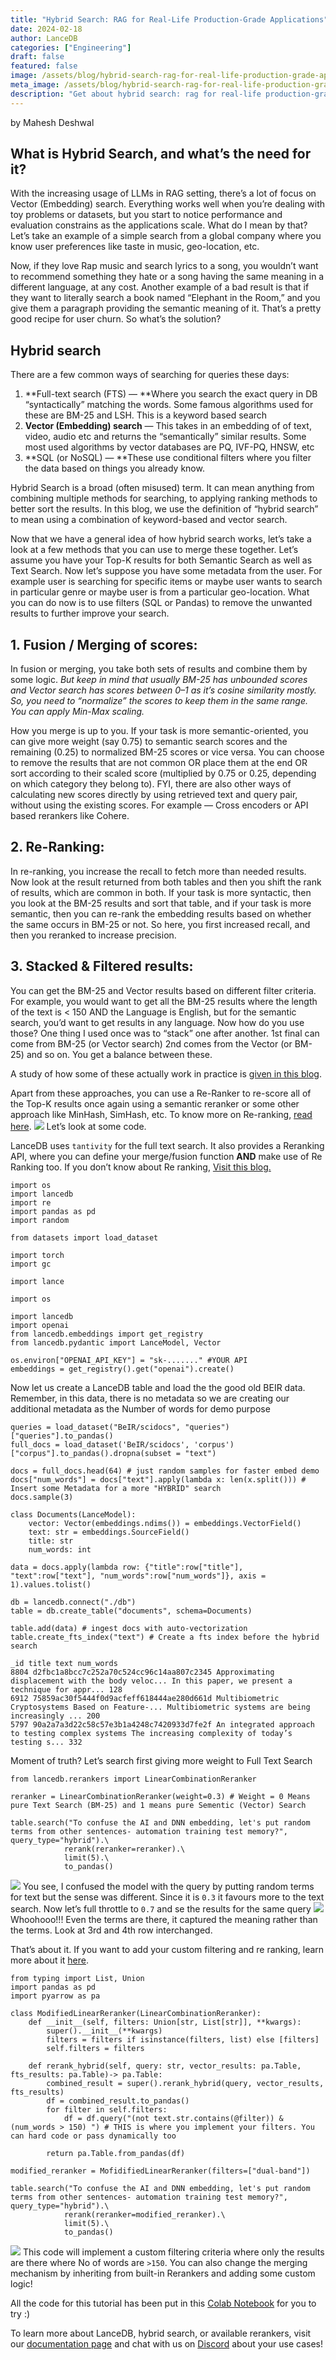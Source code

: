 ```yaml
---
title: "Hybrid Search: RAG for Real-Life Production-Grade Applications"
date: 2024-02-18
author: LanceDB
categories: ["Engineering"]
draft: false
featured: false
image: /assets/blog/hybrid-search-rag-for-real-life-production-grade-applications-e1e727b3965a/preview-image.png
meta_image: /assets/blog/hybrid-search-rag-for-real-life-production-grade-applications-e1e727b3965a/preview-image.png
description: "Get about hybrid search: rag for real-life production-grade applications. Get practical steps, examples, and best practices you can use now."
---
```


by Mahesh Deshwal

## What is Hybrid Search, and what’s the need for it?

With the increasing usage of LLMs in RAG setting, there’s a lot of focus on Vector (Embedding) search. Everything works well when you’re dealing with toy problems or datasets, but you start to notice performance and evaluation constrains as the applications scale. What do I mean by that? Let’s take an example of a simple search from a global company where you know user preferences like taste in music, geo-location, etc.

Now, if they love Rap music and search lyrics to a song, you wouldn’t want to recommend something they hate or a song having the same meaning in a different language, at any cost. Another example of a bad result is that if they want to literally search a book named “Elephant in the Room,” and you give them a paragraph providing the semantic meaning of it. That’s a pretty good recipe for user churn. So what’s the solution?

## Hybrid search

There are a few common ways of searching for queries these days:

1. **Full-text search (FTS) — **Where you search the exact query in DB “syntactically” matching the words. Some famous algorithms used for these are BM-25 and LSH. This is a keyword based search
2. **Vector (Embedding) search** — This takes in an embedding of of text, video, audio etc and returns the “semantically” similar results. Some most used algorithms by vector databases are PQ, IVF-PQ, HNSW, etc
3. **SQL (or NoSQL) — **These use conditional filters where you filter the data based on things you already know.

Hybrid Search is a broad (often misused) term. It can mean anything from combining multiple methods for searching, to applying ranking methods to better sort the results. In this blog, we use the definition of “hybrid search” to mean using a combination of keyword-based and vector search.

Now that we have a general idea of how hybrid search works, let’s take a look at a few methods that you can use to merge these together. Let’s assume you have your Top-K results for both Semantic Search as well as Text Search. Now let’s suppose you have some metadata from the user. For example user is searching for specific items or maybe user wants to search in particular genre or maybe user is from a particular geo-location. What you can do now is to use filters (SQL or Pandas) to remove the unwanted results to further improve your search.

## **1. Fusion / Merging of scores:**

In fusion or merging, you take both sets of results and combine them by some logic. *But keep in mind that usually BM-25 has unbounded scores and Vector search has scores between 0–1 as it’s cosine similarity mostly. So, you need to “normalize” the scores to keep them in the same range. You can apply Min-Max scaling.*

How you merge is up to you. If your task is more semantic-oriented, you can give more weight (say 0.75) to semantic search scores and the remaining (0.25) to normalized BM-25 scores or vice versa. You can choose to remove the results that are not common OR place them at the end OR sort according to their scaled score (multiplied by 0.75 or 0.25, depending on which category they belong to). FYI, there are also other ways of calculating new scores directly by using retrieved text and query pair, without using the existing scores. For example — Cross encoders or API based rerankers like Cohere.

## **2. Re-Ranking:**

In re-ranking, you increase the recall to fetch more than needed results. Now look at the result returned from both tables and then you shift the rank of results, which are common in both. If your task is more syntactic, then you look at the BM-25 results and sort that table, and if your task is more semantic, then you can re-rank the embedding results based on whether the same occurs in BM-25 or not. So here, you first increased recall, and then you reranked to increase precision.

## 3. Stacked & Filtered results:

You can get the BM-25 and Vector results based on different filter criteria. For example, you would want to get all the BM-25 results where the length of the text is < 150 AND the Language is English, but for the semantic search, you’d want to get results in any language. Now how do you use those? One thing I used once was to “stack” one after another. 1st final can come from BM-25 (or Vector search) 2nd comes from the Vector (or BM-25) and so on. You get a balance between these.

A study of how some of these actually work in practice is [given in this blog](https://opensourceconnections.com/blog/2023/02/27/hybrid-vigor-winning-at-hybrid-search/).

Apart from these approaches, you can use a Re-Ranker to re-score all of the Top-K results once again using a semantic reranker or some other approach like MinHash, SimHash, etc. To know more on Re-ranking, [read here](https://medium.com/etoai/simplest-method-to-improve-rag-pipeline-re-ranking-cf6eaec6d544).
![](https://miro.medium.com/v2/resize:fit:242/1*Rpx35CSEiQdIbTCKYvs59A.gif)
Let’s look at some code.

LanceDB uses `tantivity` for the full text search. It also provides a Reranking API, where you can define your merge/fusion function **AND** make use of Re Ranking too. If you don’t know about Re ranking, [Visit this blog.](https://medium.com/etoai/simplest-method-to-improve-rag-pipeline-re-ranking-cf6eaec6d544)

    import os
    import lancedb
    import re
    import pandas as pd
    import random

    from datasets import load_dataset

    import torch
    import gc

    import lance

    import os

    import lancedb
    import openai
    from lancedb.embeddings import get_registry
    from lancedb.pydantic import LanceModel, Vector

    os.environ["OPENAI_API_KEY"] = "sk-......." #YOUR API
    embeddings = get_registry().get("openai").create()

Now let us create a LanceDB table and load the the good old BEIR data. Remember, in this data, there is no metadata so we are creating our additional metadata as the Number of words for demo purpose

    queries = load_dataset("BeIR/scidocs", "queries")["queries"].to_pandas()
    full_docs = load_dataset('BeIR/scidocs', 'corpus')["corpus"].to_pandas().dropna(subset = "text")

    docs = full_docs.head(64) # just random samples for faster embed demo
    docs["num_words"] = docs["text"].apply(lambda x: len(x.split())) # Insert some Metadata for a more "HYBRID" search
    docs.sample(3)

    class Documents(LanceModel):
        vector: Vector(embeddings.ndims()) = embeddings.VectorField()
        text: str = embeddings.SourceField()
        title: str
        num_words: int

    data = docs.apply(lambda row: {"title":row["title"], "text":row["text"], "num_words":row["num_words"]}, axis = 1).values.tolist()

    db = lancedb.connect("./db")
    table = db.create_table("documents", schema=Documents)

    table.add(data) # ingest docs with auto-vectorization
    table.create_fts_index("text") # Create a fts index before the hybrid search

    _id title text num_words
    8804 d2fbc1a8bcc7c252a70c524cc96c14aa807c2345 Approximating displacement with the body veloc... In this paper, we present a technique for appr... 128
    6912 75859ac30f5444f0d9acfeff618444ae280d661d Multibiometric Cryptosystems Based on Feature-... Multibiometric systems are being increasingly ... 200
    5797 90a2a7a3d22c58c57e3b1a4248c7420933d7fe2f An integrated approach to testing complex systems The increasing complexity of today’s testing s... 332

Moment of truth? Let’s search first giving more weight to Full Text Search

    from lancedb.rerankers import LinearCombinationReranker

    reranker = LinearCombinationReranker(weight=0.3) # Weight = 0 Means pure Text Search (BM-25) and 1 means pure Sementic (Vector) Search

    table.search("To confuse the AI and DNN embedding, let's put random terms from other sentences- automation training test memory?", query_type="hybrid").\
                rerank(reranker=reranker).\
                limit(5).\
                to_pandas()

![](https://miro.medium.com/v2/resize:fit:770/1*ydtjwr-MneBC5y4p62VLmg.png)
You see, I confused the model with the query by putting random terms for text but the sense was different. Since it is `0.3` it favours more to the text search. Now let’s full throttle to `0.7` and se the results for the same query
![](https://miro.medium.com/v2/resize:fit:770/1*8MyhbRq_96IGAWlm-EvoHw.png)
Whoohooo!!! Even the terms are there, it captured the meaning rather than the terms. Look at 3rd and 4th row interchanged.

That’s about it. If you want to add your custom filtering and re ranking, learn more about it [here](https://lancedb.github.io/lancedb/hybrid_search/hybrid_search/#building-custom-rerankers).

    from typing import List, Union
    import pandas as pd
    import pyarrow as pa

    class ModifiedLinearReranker(LinearCombinationReranker):
        def __init__(self, filters: Union[str, List[str]], **kwargs):
            super().__init__(**kwargs)
            filters = filters if isinstance(filters, list) else [filters]
            self.filters = filters

        def rerank_hybrid(self, query: str, vector_results: pa.Table, fts_results: pa.Table)-> pa.Table:
            combined_result = super().rerank_hybrid(query, vector_results, fts_results)
            df = combined_result.to_pandas()
            for filter in self.filters:
                df = df.query("(not text.str.contains(@filter)) & (num_words > 150) ") # THIS is where you implement your filters. You can hard code or pass dynamically too

            return pa.Table.from_pandas(df)

    modified_reranker = MofidifiedLinearReranker(filters=["dual-band"])

    table.search("To confuse the AI and DNN embedding, let's put random terms from other sentences- automation training test memory?", query_type="hybrid").\
                rerank(reranker=modified_reranker).\
                limit(5).\
                to_pandas()

![](https://miro.medium.com/v2/resize:fit:770/1*aWiwhCMyag60AZYl9x4QQw.png)
This code will implement a custom filtering criteria where only the results are there where No of words are `>150`. You can also change the merging mechanism by inheriting from built-in Rerankers and adding some custom logic!

All the code for this tutorial has been put in this [Colab Notebook](https://colab.research.google.com/drive/1Y9A7OCLjx1cm224xKB6Jbk1-qD68_YCj?usp=sharing) for you to try :)

To learn more about LanceDB, hybrid search, or available rerankers, visit our [documentation page](https://lancedb.github.io/lancedb/hybrid_search/hybrid_search/) and chat with us on [Discord](https://discord.com/invite/zMM32dvNtd) about your use cases!
